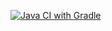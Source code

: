 [![Java CI with Gradle](https://github.com/nshishova/Selenide/actions/workflows/gradle.yml/badge.svg)](https://github.com/nshishova/Selenide/actions/workflows/gradle.yml)
